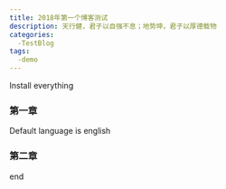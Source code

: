 ```yaml
---
title: 2018年第一个博客测试
description: 天行健，君子以自强不息；地势坤，君子以厚德载物
categories:
  -TestBlog
tags:
  -demo
---
```


Install everything

### 第一章

Default language is english

### 第二章
end
